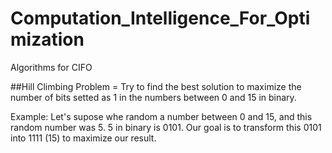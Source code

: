 # Computation_Intelligence_For_Optimization
Algorithms for CIFO

##Hill Climbing Problem = Try to find the best solution to maximize the number of bits setted as 1 in the numbers between 0 and 15 in binary.

Example: Let's supose whe random a number between 0 and 15, and this random number was 5. 5 in binary is 0101. Our goal is to transform this 0101 into 1111 (15) to maximize our result. 
